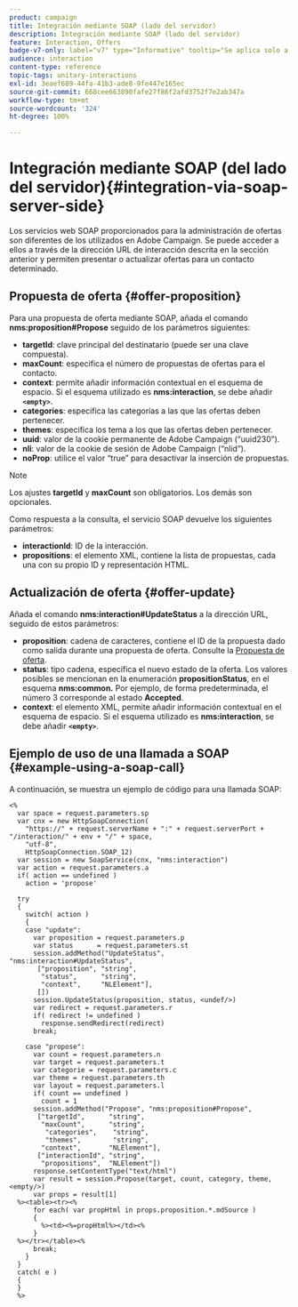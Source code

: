 ```yaml
---
product: campaign
title: Integración mediante SOAP (lado del servidor)
description: Integración mediante SOAP (lado del servidor)
feature: Interaction, Offers
badge-v7-only: label="v7" type="Informative" tooltip="Se aplica solo a Campaign Classic v7"
audience: interaction
content-type: reference
topic-tags: unitary-interactions
exl-id: 3eaef689-44fa-41b3-ade8-9fe447e165ec
source-git-commit: 668cee663890fafe27f86f2afd3752f7e2ab347a
workflow-type: tm+mt
source-wordcount: '324'
ht-degree: 100%

---
```


# Integración mediante SOAP (del lado del servidor){#integration-via-soap-server-side}



Los servicios web SOAP proporcionados para la administración de ofertas son diferentes de los utilizados en Adobe Campaign. Se puede acceder a ellos a través de la dirección URL de interacción descrita en la sección anterior y permiten presentar o actualizar ofertas para un contacto determinado.

## Propuesta de oferta {#offer-proposition}

Para una propuesta de oferta mediante SOAP, añada el comando **nms:proposition#Propose** seguido de los parámetros siguientes:

* **targetId**: clave principal del destinatario (puede ser una clave compuesta).
* **maxCount**: especifica el número de propuestas de ofertas para el contacto.
* **context**: permite añadir información contextual en el esquema de espacio. Si el esquema utilizado es **nms:interaction**, se debe añadir **`<empty>`**.
* **categories**: especifica las categorías a las que las ofertas deben pertenecer.
* **themes**: especifica los tema a los que las ofertas deben pertenecer.
* **uuid**: valor de la cookie permanente de Adobe Campaign (“uuid230”).
* **nli**: valor de la cookie de sesión de Adobe Campaign (“nlid”).
* **noProp**: utilice el valor “true” para desactivar la inserción de propuestas.

>[!NOTE]
>
>Los ajustes **targetId** y **maxCount** son obligatorios. Los demás son opcionales.

Como respuesta a la consulta, el servicio SOAP devuelve los siguientes parámetros:

* **interactionld**: ID de la interacción.
* **propositions**: el elemento XML, contiene la lista de propuestas, cada una con su propio ID y representación HTML.

## Actualización de oferta {#offer-update}

Añada el comando **nms:interaction#UpdateStatus** a la dirección URL, seguido de estos parámetros:

* **proposition**: cadena de caracteres, contiene el ID de la propuesta dado como salida durante una propuesta de oferta. Consulte la [Propuesta de oferta](#offer-proposition).
* **status**: tipo cadena, especifica el nuevo estado de la oferta. Los valores posibles se mencionan en la enumeración **propositionStatus**, en el esquema **nms:common.** Por ejemplo, de forma predeterminada, el número 3 corresponde al estado **Accepted**.
* **context**: el elemento XML, permite añadir información contextual en el esquema de espacio. Si el esquema utilizado es **nms:interaction**, se debe añadir **`<empty>`**.

## Ejemplo de uso de una llamada a SOAP {#example-using-a-soap-call}

A continuación, se muestra un ejemplo de código para una llamada SOAP:

```
<%
  var space = request.parameters.sp
  var cnx = new HttpSoapConnection(
    "https://" + request.serverName + ":" + request.serverPort + "/interaction/" + env + "/" + space,
    "utf-8",
    HttpSoapConnection.SOAP_12)
  var session = new SoapService(cnx, "nms:interaction")
  var action = request.parameters.a
  if( action == undefined )
    action = 'propose'

  try
  {
    switch( action )
    {
    case "update":
      var proposition = request.parameters.p
      var status      = request.parameters.st
      session.addMethod("UpdateStatus", "nms:interaction#UpdateStatus",
       ["proposition", "string",
        "status",      "string",
        "context",     "NLElement"],
       [])
      session.UpdateStatus(proposition, status, <undef/>)
      var redirect = request.parameters.r
      if( redirect != undefined )
        response.sendRedirect(redirect)
      break;

    case "propose":
      var count = request.parameters.n
      var target = request.parameters.t
      var categorie = request.parameters.c
      var theme = request.parameters.th
      var layout = request.parameters.l
      if( count == undefined )
        count = 1
      session.addMethod("Propose", "nms:proposition#Propose",
       ["targetId",      "string",
        "maxCount",      "string",
         "categories",    "string",
         "themes",        "string",
        "context",       "NLElement"],
       ["interactionId", "string",
        "propositions",  "NLElement"])
      response.setContentType("text/html")
      var result = session.Propose(target, count, category, theme, <empty/>)
      var props = result[1]
  %><table><tr><%
      for each( var propHtml in props.proposition.*.mdSource )
      {
        %><td><%=propHtml%></td><%
      }
  %></tr></table><%
      break;
    }
  }
  catch( e )
  {
  }
  %>
```
